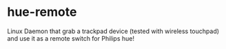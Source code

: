 hue-remote
==========

Linux Daemon that grab a trackpad device (tested with wireless touchpad) and use it as a remote switch for Philips hue!
